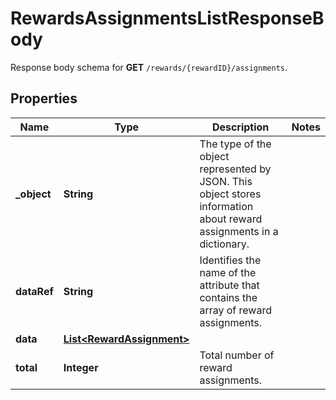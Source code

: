 

# RewardsAssignmentsListResponseBody

Response body schema for **GET** `/rewards/{rewardID}/assignments`.

## Properties

| Name | Type | Description | Notes |
|------------ | ------------- | ------------- | -------------|
|**_object** | **String** | The type of the object represented by JSON. This object stores information about reward assignments in a dictionary. |  |
|**dataRef** | **String** | Identifies the name of the attribute that contains the array of reward assignments. |  |
|**data** | [**List&lt;RewardAssignment&gt;**](RewardAssignment.md) |  |  |
|**total** | **Integer** | Total number of reward assignments. |  |



